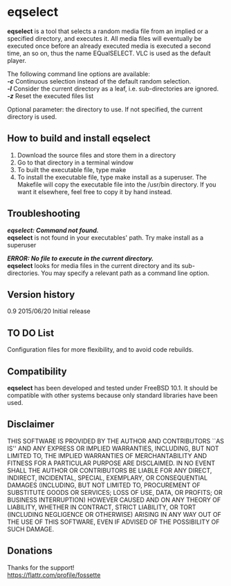 # eqselect

**eqselect** is a tool that selects a random media file from an implied or a
specified directory, and executes it.  All media files will eventually be
executed once before an already executed media is executed a second time,
an so on, thus the name EQualSELECT.  VLC is used as the default player.

The following command line options are available:  
  _**-c**_    Continuous selection instead of the default random selection.  
  _**-l**_    Consider the current directory as a leaf, i.e. sub-directories are ignored.  
  _**-z**_    Reset the executed files list

  Optional parameter: the directory to use.  If not specified, the current directory is used.

## How to build and install **eqselect**

1. Download the source files and store them in a directory
2. Go to that directory in a terminal window
3. To built the executable file, type make
4. To install the executable file, type make install as a
superuser.  The Makefile will copy the executable file into the
/usr/bin directory.  If you want it elsewhere, feel free to copy
it by hand instead.

## Troubleshooting

_**eqselect: Command not found.**_  
**eqselect** is not found in your executables' path.  Try make install
as a superuser

_**ERROR: No file to execute in the current directory.**_  
**eqselect** looks for media files in the current directory and
its sub-directories.  You may specify a relevant path as a
command line option.

## Version history

0.9       2015/06/20     Initial release

## TO DO List

Configuration files for more flexibility, and to avoid code rebuilds.

## Compatibility

**eqselect** has been developed and tested under FreeBSD 10.1.
It should be compatible with other systems because only standard
libraries have been used.

## Disclaimer

THIS SOFTWARE IS PROVIDED BY THE AUTHOR AND CONTRIBUTORS ``AS IS''
AND ANY EXPRESS OR IMPLIED WARRANTIES, INCLUDING, BUT NOT LIMITED TO,
THE IMPLIED WARRANTIES OF MERCHANTABILITY AND FITNESS FOR A PARTICULAR
PURPOSE ARE DISCLAIMED. IN NO EVENT SHALL THE AUTHOR OR CONTRIBUTORS
BE LIABLE FOR ANY DIRECT, INDIRECT, INCIDENTAL, SPECIAL, EXEMPLARY,
OR CONSEQUENTIAL DAMAGES (INCLUDING, BUT NOT LIMITED TO, PROCUREMENT
OF SUBSTITUTE GOODS OR SERVICES; LOSS OF USE, DATA, OR PROFITS; OR
BUSINESS INTERRUPTION) HOWEVER CAUSED AND ON ANY THEORY OF LIABILITY,
WHETHER IN CONTRACT, STRICT LIABILITY, OR TORT (INCLUDING NEGLIGENCE
OR OTHERWISE) ARISING IN ANY WAY OUT OF THE USE OF THIS SOFTWARE,
EVEN IF ADVISED OF THE POSSIBILITY OF SUCH DAMAGE.

## Donations

Thanks for the support!  
https://flattr.com/profile/fossette
